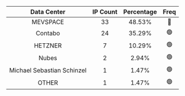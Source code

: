 | Data Center | IP Count | Percentage | Freq |
|:------------:|:--------:|:-----------:|:-----:|
| MEVSPACE | 33 | 48.53% | 🔴 |
| Contabo | 24 | 35.29% | 🟢 |
| HETZNER | 7 | 10.29% | 🟢 |
| Nubes | 2 | 2.94% | 🟢 |
| Michael Sebastian Schinzel | 1 | 1.47% | 🟢 |
| OTHER | 1 | 1.47% | 🟢 |